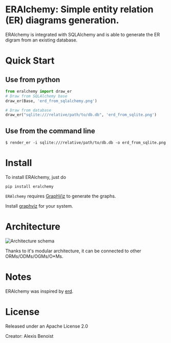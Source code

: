 # ERAlchemy: Simple entity relation (ER) diagrams generation.

ERAlchemy is integrated with SQLAlchemy and is able to  generate the ER digram from an existing database.


# Quick Start 
## Use from python
```python
from eralchemy import draw_er
# Draw from SQLAlchemy base
draw_er(Base, 'erd_from_sqlalchemy.png')

# Draw from database
draw_er("sqlite:///relative/path/to/db.db", 'erd_from_sqlite.png')
``` 

## Use from the command line

    $ render_er -i sqlite:///relative/path/to/db.db -o erd_from_sqlite.png


# Install
To install ERAlchemy, just do

    pip install eralchemy
    
`ERAlchemy` requires [GraphViz](http://www.graphviz.org/Download.php) to generate the graphs.

Install [graphviz](http://www.graphviz.org/Download.php) for your system.

# Architecture
![Architecture schema](https://raw.githubusercontent.com/Alexis-benoist/eralchemy/master/eralchemy_architecture.png?raw=true "Architecture schema")

Thanks to it's modular architecture, it can be connected to other ORMs/ODMs/OGMs/O*Ms.

# Notes
ERAlchemy was inspired by [erd](https://github.com/BurntSushi/erd).

# License
Released under an Apache License 2.0

Creator: Alexis Benoist
